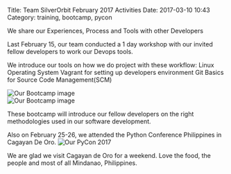 Title: Team SilverOrbit February 2017 Activities
Date: 2017-03-10 10:43
Category: training, bootcamp, pycon

We share our Experiences, Process and Tools with other Developers

Last February 15, our team conducted a 1 day workshop with our invited fellow developers 
to work our Devops tools.

We introduce our tools on how we do project with these workflow:
Linux Operating System 
Vagrant for setting up developers environment
Git Basics for Source Code Management(SCM)

![Our Bootcamp image](/images/bootcamp/received_10155062628037140.jpeg)  
![Our Bootcamp image](/images/bootcamp/received_10155062628737140.jpeg)  

These bootcamp will introduce our fellow developers on the right methodologies used in our software development. 

Also on February 25-26, we attended the Python Conference Philippines in Cagayan De Oro.
![Our PyCon 2017](/images/pycon2017/pycon2017.jpeg)  

We are glad we visit Cagayan de Oro for a weekend. Love the food, the people and most of all Mindanao, Philippines.






